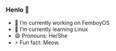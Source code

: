 ### Henlo 👋
- 🔭 I’m currently working on FemboyOS
- 🌱 I’m currently learning Linux
- 😄 Pronouns: He/She
- ⚡ Fun fact: Meow.

